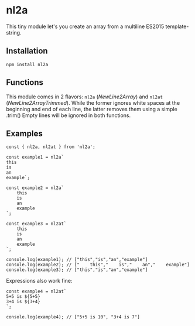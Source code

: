 # nl2a

This tiny module let's you create an array from a multiline ES2015 template-string.

## Installation

`npm install nl2a`

## Functions

This module comes in 2 flavors: `nl2a` (_NewLine2Array_) and `nl2at` (_NewLine2ArrayTrimmed_). While the former ignores white spaces at the beginning and end of each line, the latter removes them using a simple .trim()
Empty lines will be ignored in both functions.

## Examples

```
const { nl2a, nl2at } from 'nl2a';

const example1 = nl2a`
this
is
an
example`;

const example2 = nl2a`
    this
    is
    an
    example
`;

const example3 = nl2at`
    this
    is
    an
    example
`;

console.log(example1); // ["this","is","an","example"]
console.log(example2); // ["    this","    is","    an","    example"]
console.log(example3); // ["this","is","an","example"]
```

Expressions also work fine:
```
const example4 = nl2at`
5+5 is ${5+5}
3+4 is ${3+4}
`;

console.log(example4); // ["5+5 is 10", "3+4 is 7"]
```

